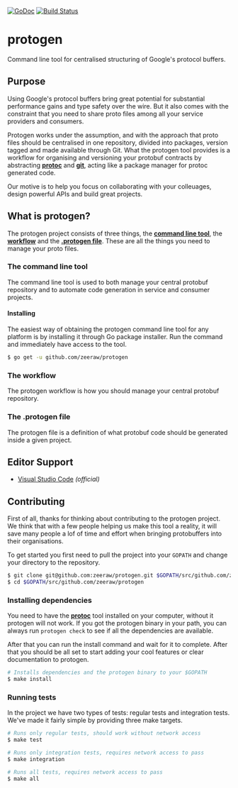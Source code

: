 [![GoDoc](https://godoc.org/github.com/zeeraw/protogen?status.svg)](https://godoc.org/github.com/zeeraw/protogen)
[![Build Status](https://travis-ci.org/zeeraw/protogen.svg?branch=master)](https://travis-ci.org/zeeraw/protogen)

# protogen
Command line tool for centralised structuring of Google's protocol buffers.

## Purpose
Using Google's protocol buffers bring great potential for substantial performance gains and type safety over the wire. But it also comes with the constraint that you need to share proto files among all your service providers and consumers.

Protogen works under the assumption, and with the approach that proto files should be centralised in one repository, divided into packages, version tagged and made available through Git. What the protogen tool provides is a workflow for organising and versioning your protobuf contracts by abstracting [**protoc**](https://github.com/protocolbuffers/protobuf) and [**git**](https://git-scm.com/), acting like a package manager for protoc generated code.

Our motive is to help you focus on collaborating with your colleuages, design powerful APIs and build great projects.

## What is protogen?
The protogen project consists of three things, the [**command line tool**](#the-command-line-tool), the [**workflow**](#the-workflow) and the [**.protogen file**](#the-protogen-file). These are all the things you need to manage your proto files.

### The command line tool
The command line tool is used to both manage your central protobuf repository and to automate code generation in service and consumer projects.

#### Installing
The easiest way of obtaining the protogen command line tool for any platform is by installing it through Go package installer. Run the command and immediately have access to the tool.

```bash
$ go get -u github.com/zeeraw/protogen
```

### The workflow
The protogen workflow is how you should manage your central protobuf repository.

### The .protogen file
The protogen file is a definition of what protobuf code should be generated inside a given project.

## Editor Support
- [Visual Studio Code](https://marketplace.visualstudio.com/items?itemName=zeeraw.protogen) _(official)_

## Contributing
First of all, thanks for thinking about contributing to the protogen project. We think that with a few people helping us make this tool a reality, it will save many people a lof of time and effort when bringing protobuffers into their organisations.

To get started you first need to pull the project into your `GOPATH` and change your directory to the repository.

```bash
$ git clone git@github.com:zeeraw/protogen.git $GOPATH/src/github.com/zeeraw/protogen
$ cd $GOPATH/src/github.com/zeeraw/protogen
```

### Installing dependencies
You need to have the [**protoc**](https://github.com/protocolbuffers/protobuf) tool installed on your computer, without it protogen will not work. If you got the protogen binary in your path, you can always run `protogen check` to see if all the dependencies are available.

After that you can run the install command and wait for it to complete. After that you should be all set to start adding your cool features or clear documentation to protogen.

```bash
# Installs dependencies and the protogen binary to your $GOPATH
$ make install
```

### Running tests
In the project we have two types of tests: regular tests and integration tests. We've made it fairly simple by providing three make targets.

```bash
# Runs only regular tests, should work without network access
$ make test
```

```bash
# Runs only integration tests, requires network access to pass
$ make integration
```

```bash
# Runs all tests, requires network access to pass
$ make all
```